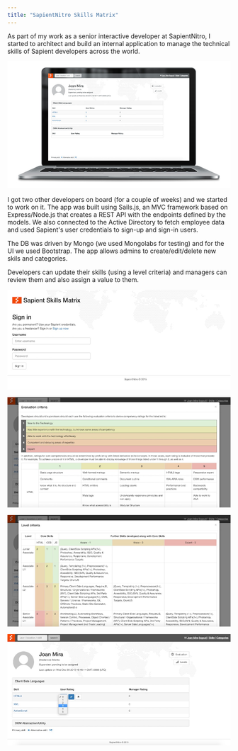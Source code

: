 ```yaml
---
title: "SapientNitro Skills Matrix"
---
```


As part of my work as a senior interactive developer at SapientNitro, I started to architect and build an internal application to manage the technical skills of Sapient developers across the world.

![](./images/2.jpg)

I got two other developers on board (for a couple of weeks) and we started to work on it. The app was built using Sails.js, an MVC framework based on Express/Node.js that creates a REST API with the endpoints defined by the models. We also connected to the Active Directory to fetch employee data and used Sapient's user credentials to sign-up and sign-in users.

The DB was driven by Mongo (we used Mongolabs for testing) and for the UI we used Bootstrap. The app allows admins to create/edit/delete new skils and categories.

Developers can update their skills (using a level criteria) and managers can review them and also assign a value to them.

![](./images/1.jpg)

![](./images/3.jpg)

![](./images/4.jpg)

![](./images/5.jpg)
